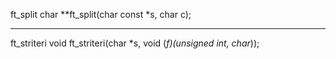 
ft_split
char **ft_split(char const *s, char c);

***************************************************************

ft_striteri
void ft_striteri(char *s, void (*f)(unsigned int,
char*));

